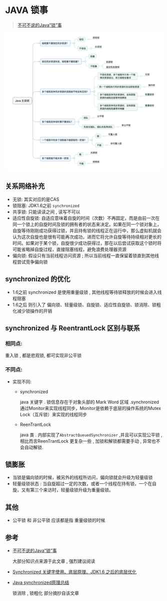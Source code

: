 # JAVA 锁事

>  [不可不说的Java“锁”事](https://tech.meituan.com/2018/11/15/java-lock.html)

![java_lock](../pic/java_lock.png)

## 关系网络补充

* 无锁: 其实对应的是CAS
* 锁阻塞: JDK1.6之前 `synchronized `
* 共享锁: 只能读读之间 , 读写不可以
* 适应性自旋锁: 自适应意味着自旋的时间（次数）不再固定，而是由前一次在同一个锁上的自旋时间及锁的拥有者的状态来决定。如果在同一个锁对象上，自旋等待刚刚成功获得过锁，并且持有锁的线程正在运行中，那么虚拟机就会认为这次自旋也是很有可能再次成功，进而它将允许自旋等待持续相对更长的时间。如果对于某个锁，自旋很少成功获得过，那在以后尝试获取这个锁时将可能省略掉自旋过程，直接阻塞线程，避免浪费处理器资源
* 偏向锁: 假设只有当前线程访问资源 ; 所以当前线程一直保留着锁直到其他线程尝试竞争偏向锁

## synchronized 的优化

* 1.6之前 synchronized 是使用重量级锁 , 其他线程等待锁释放的时候会进入线程阻塞
* 1.6之后 则引入了 偏向锁、轻量级锁、自旋锁、适应性自旋锁、锁消除、锁粗化减少锁操作的开销

## synchronized 与 ReentrantLock 区别与联系

### 相同点:

重入锁 , 都是悲观锁, 都可实现非公平锁

### 不同点:

* 实现不同:

  * synchronized 

    java 关键字 . 锁信息存在于对象头部的 Mark Word 区域 .synchronized通过Monitor来实现线程同步，Monitor是依赖于底层的操作系统的Mutex Lock（互斥锁）来实现的线程同步

  * ReenTrantLock

    java 类 . 内部实现了`AbstractQueuedSynchronizer` ,并且可以实现公平锁 ,相比而言ReenTrantLock 更复杂一些 , 加锁和解锁都需要手动 , 异常也不会自动解锁.

## 锁膨胀

* 当锁是偏向锁的时候，被另外的线程所访问，偏向锁就会升级为轻量级锁
* 轻量级锁状态 : 当自旋超过一定的次数，或者一个线程在持有锁，一个在自旋，又有第三个来访时，轻量级锁升级为重量级锁。

## 其他

* 公平锁 和 非公平锁 应该都是指 重量级锁的时候

## 参考

* [不可不说的Java“锁”事](https://tech.meituan.com/2018/11/15/java-lock.html)

  大部分知识点来源于此文章 , 强烈建议阅读

* [Synchronized 关键字使用、底层原理、JDK1.6 之后的底层优化](https://zhuanlan.zhihu.com/p/47692708)

* [Java synchronized原理总结](https://zhuanlan.zhihu.com/p/29866981)

  锁消除 , 锁粗化 部分摘抄自该文章